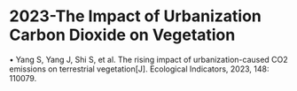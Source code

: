# 2023-The Impact of Urbanization Carbon Dioxide on Vegetation

• Yang S, Yang J, Shi S, et al. The rising impact of urbanization-caused CO2 emissions on terrestrial vegetation[J]. Ecological Indicators, 2023, 148: 110079.
